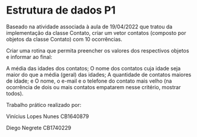 # Estrutura de dados  P1

Baseado na atividade associada à aula de 19/04/2022 que tratou da implementação da classe Contato, criar um vetor contatos (composto por objetos da classe Contato) com 10 ocorrências.

Criar uma rotina que permita preencher os valores dos respectivos objetos e informar ao final:

A média das idades dos contatos;
O nome dos contatos cuja idade seja maior do que a média (geral) das idades;
A quantidade de contatos maiores de idade; e
O nome, o e-mail e o telefone do contato mais velho (na ocorrência de dois ou mais contatos empatarem nesse critério, mostrar todos).


Trabalho prático realizado por:

Vinícius Lopes Nunes      CB1640879

Diego Negrete             CB1740229

